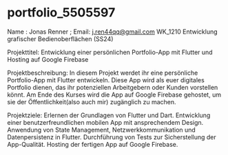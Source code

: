 # portfolio_5505597
Name : Jonas Renner ; Email: j.ren44qq@gmail.com
WK_1210 Entwicklung grafischer 
Bedienoberflächen (SS24)

Projekttitel: Entwicklung einer persönlichen Portfolio-App mit Flutter und Hosting auf Google Firebase

Projektbeschreibung: In diesem Projekt werdet ihr eine persönliche Portfolio-App mit Flutter entwickeln. Diese App wird als euer digitales Portfolio dienen, das ihr potenziellen Arbeitgebern oder Kunden vorstellen könnt. Am Ende des Kurses wird die App auf Google Firebase gehostet, um sie der Öffentlichkeit(also auch mir) zugänglich zu machen.

Projektziele: Erlernen der Grundlagen von Flutter und Dart. Entwicklung einer benutzerfreundlichen mobilen App mit ansprechendem Design. Anwendung von State Management, Netzwerkkommunikation und Datenpersistenz in Flutter. Durchführung von Tests zur Sicherstellung der App-Qualität. Hosting der fertigen App auf Google Firebase.

